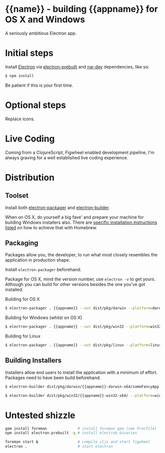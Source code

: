 # {{name}} - building {{appname}} for OS X and Windows

A seriously ambitious Electron app.

# Initial steps

Install [Electron](http://electron.atom.io/) via [electron-prebuilt](https://www.npmjs.com/package/electron-prebuilt)
and [nw-dev](https://www.npmjs.com/package/nw-dev) dependencies, like so:

```sh
$ npm install
```

Be patient if this is your first time.

# Optional steps

Replace icons.


# Live Coding
Coming from a ClojureScript, Figwheel enabled development pipeline, I'm always graving for a well established
live coding experience.



# Distribution


## Toolset
Install both [electron-packager](https://github.com/maxogden/electron-packager) and [electron-builder](https://www.npmjs.com/package/electron-builder).

When on OS X, do yourself a big fave' and prepare your machine for building Windows installers also.
There are [specific installation instructions listed](https://www.npmjs.com/package/electron-builder#pre-requisites)
 on how to achieve that with Homebrew.

## Packaging
Packages allow you, the developer, to run what most closely resembles the application in production shape.

Install `electron-packager` beforehand.


Package for OS X, mind the version number, use `electron -v` to get yours.
Although you can build for other versions besides the one you've got installed.


Building for OS X

```sh
$ electron-packager . {{appname}} --out dist/pkg/darwin --platform=darwin --arch=x64 --version=$(electron -v | cut -c2-)
```

Building for Windows (whilst on OS X)

```sh
$ electron-packager . {{appname}} --out dist/pkg/win32 --platform=win32 --arch=x64 --version=$(electron -v | cut -c2-)
```

Building for Linux

```sh
$ electron-packager . {{appname}} --out dist/pkg/linux --platform=linux --arch=x64 --version=$(electron -v | cut -c2-)
```


## Building Installers
Installers allow end users to install the application with a minimum of effort.
Packages need to have been build beforehand.

```sh
$ electron-builder dist/pkg/darwin/{{appname}}-darwin-x64/someFancyApp.app/ --platform=osx --out=dist/installer/darwin --config=build-config.json
```

```sh
$ electron-builder dist/pkg/win32/{{appname}}-win32-x64/ --platform=win --out=dist/installer/win32 --config=build-config.json
```

# Untested shizzle

```sh
gem install foreman              # install foreman gem (see Procfile)
npm install electron-prebuilt -g # install electrob binaries

foreman start &                  # compile cljs and start figwheel
electron .                       # start electron
```


